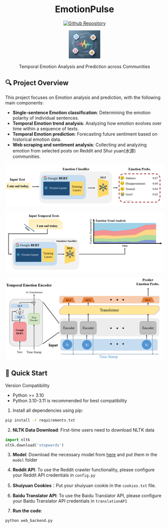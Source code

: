 <h1 align="center"> EmotionPulse </h1>

<p align="center">
    <a href="[https://github.com/despzcm/EmotionPulse]"> <img alt="Github Repository" src="https://img.shields.io/badge/Github-Repository-blue?logo=github&logoColor=blue"> </a>
</p>

<div align="center">
  <img src="img/logo.png" alt="演示截图" width="20%">
</div>

<p align="center">
 Temporal Emotion Analysis and Prediction across Communities
</p>


## 🔍 Project Overview
This project focuses on Emotion analysis and prediction, with the following main components:
- **Single-sentence Emotion classification**: Determining the emotion polarity of individual sentences.
- **Temporal Emotion trend analysis**: Analyzing how emotion evolves over time within a sequence of texts.
- **Temporal Emotion prediction**: Forecasting future sentiment based on historical emotion data.
- **Web scraping and sentiment analysis**: Collecting and analyzing emotion from selected posts on Reddit and Shui yuan(水源) communities.

![network1](img/network1.png)

![network2](img/network2.png)

![network3](img/network3.png)


## 🚀 Quick Start
Version Compatibility

- Python >= 3.10
- Python 3.10-3.11 is recommended for best compatibility 

1. Install all dependencies using pip:
```bash
pip install -r requirements.txt
```

2. **NLTK Data Download**: First-time users need to download NLTK data
```python
import nltk
nltk.download('stopwords')
```

3. **Model**: Download the necessary model from [here](https://pan.sjtu.edu.cn/web/share/18801724bfc11ef663aa64ac61102485) and put them in the `model` folder

4. **Reddit API**: To use the Reddit crawler functionality, please configure your Reddit API credentials in `config.py`

5. **Shuiyuan Cookies**：Put your shuiyuan cookie in the `cookies.txt` file.

6. **Baidu Translator API**: To use the Baidu Translator API, please configure your Baidu Translator API credentials in `translationAPI`

7. **Run the code**:
```bash
python web_backend.py
```



